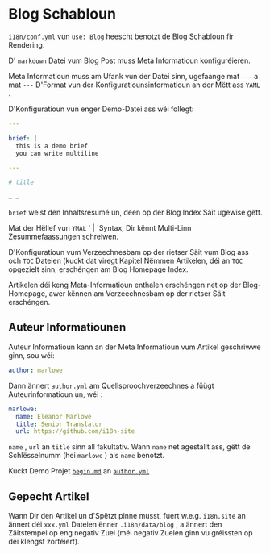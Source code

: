 # Blog Schabloun

`i18n/conf.yml` vun `use: Blog` heescht benotzt de Blog Schabloun fir Rendering.

D' `markdown` Datei vum Blog Post muss Meta Informatioun konfiguréieren.

Meta Informatioun muss am Ufank vun der Datei sinn, ugefaange mat `---` a mat `---` D'Format vun der Konfiguratiounsinformatioun an der Mëtt ass `YAML` .

D'Konfiguratioun vun enger Demo-Datei ass wéi follegt:

```yml
---

brief: |
  this is a demo brief
  you can write multiline

---

# title

… …
```

`brief` weist den Inhaltsresumé un, deen op der Blog Index Säit ugewise gëtt.

Mat der Hëllef vun `YMAL` ' | `Syntax, Dir kënnt Multi-Linn Zesummefaassungen schreiwen.

D'Konfiguratioun vum Verzeechnesbam op der rietser Säit vum Blog ass och `TOC` Dateien (kuckt dat viregt Kapitel Nëmmen Artikelen, déi an `TOC` opgezielt sinn, erschéngen am Blog Homepage Index.

Artikelen déi keng Meta-Informatioun enthalen erschéngen net op der Blog-Homepage, awer kënnen am Verzeechnesbam op der rietser Säit erschéngen.

## Auteur Informatiounen

Auteur Informatioun kann an der Meta Informatioun vum Artikel geschriwwe ginn, sou wéi:

```yml
author: marlowe
```

Dann ännert `author.yml` am Quellsproochverzeechnes a füügt Auteurinformatioun un, wéi :

```yml
marlowe:
  name: Eleanor Marlowe
  title: Senior Translator
  url: https://github.com/i18n-site
```

`name` , `url` an `title` sinn all fakultativ. Wann `name` net agestallt ass, gëtt de Schlësselnumm (hei `marlowe` ) als `name` benotzt.

Kuckt Demo Projet [`begin.md`](https://github.com/i18n-site/demo.i18n.site/blob/main/en/blog/news/begin.md?plain=1) an [`author.yml`](https://github.com/i18n-site/demo.i18n.site/blob/main/en/author.yml)

## Gepecht Artikel

Wann Dir den Artikel un d'Spëtzt pinne musst, fuert w.e.g. `i18n.site` an ännert déi `xxx.yml` Dateien ënner `.i18n/data/blog` , a ännert den Zäitstempel op eng negativ Zuel (méi negativ Zuelen ginn vu gréissten op déi klengst zortéiert).